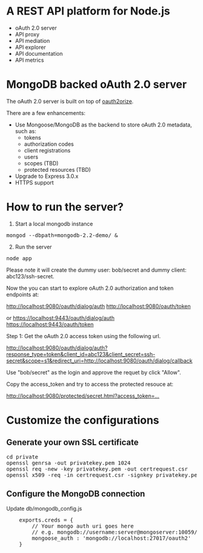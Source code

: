 A REST API platform for Node.js
===============================

* oAuth 2.0 server
* API proxy
* API mediation
* API explorer
* API documentation
* API metrics

MongoDB backed oAuth 2.0 server
==============================

The oAuth 2.0 server is built on top of [oauth2orize](https://github.com/jaredhanson/oauth2orize).

There are a few enhancements:

* Use Mongoose/MongoDB as the backend to store oAuth 2.0 metadata, such as:
  * tokens
  * authorization codes
  * client registrations
  * users
  * scopes (TBD)
  * protected resources (TBD)
* Upgrade to Express 3.0.x
* HTTPS support

How to run the server?
======================

1. Start a local mongodb instance
<pre>
mongod --dbpath=mongodb-2.2-demo/ &
</pre>

2. Run the server
<pre>
node app
</pre>

Please note it will create the dummy user: bob/secret and dummy client: abc123/ssh-secret.

Now the you can start to explore oAuth 2.0 authorization and token endpoints at:

<http://localhost:9080/oauth/dialog/auth>
<http://localhost:9080/oauth/token>

or 
<https://localhost:9443/oauth/dialog/auth>
<https://localhost:9443/oauth/token>

Step 1: Get the oAuth 2.0 access token using the following url.

<http://localhost:9080/oauth/dialog/auth?response_type=token&client_id=abc123&client_secret=ssh-secret&scope=s1&redirect_uri=http://localhost:9080/oauth/dialog/callback>

Use "bob/secret" as the login and approve the requet by click "Allow".

Copy the access_token and try to access the protected resouce at:

<http://localhost:9080/protected/secret.html?access_token=...>

Customize the configurations
============================

## Generate your own SSL certificate

<pre>
cd private	
openssl genrsa -out privatekey.pem 1024 
openssl req -new -key privatekey.pem -out certrequest.csr 
openssl x509 -req -in certrequest.csr -signkey privatekey.pem -out certificate.pem	
</pre>

## Configure the MongoDB connection
Update db/mongodb_config.js
<pre>
	exports.creds = {
	    // Your mongo auth uri goes here
	    // e.g. mongodb://username:server@mongoserver:10059/somecollection
	    mongoose_auth : 'mongodb://localhost:27017/oauth2'
	}
</pre>	
